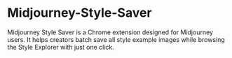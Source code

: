 # Midjourney-Style-Saver
Midjourney Style Saver is a Chrome extension designed for Midjourney users. It helps creators batch save all style example images while browsing the Style Explorer with just one click.
